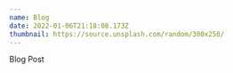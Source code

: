 ```yaml
---
name: Blog
date: 2022-01-06T21:18:08.173Z
thumbnail: https://source.unsplash.com/random/300x250/
---
```

Blog Post